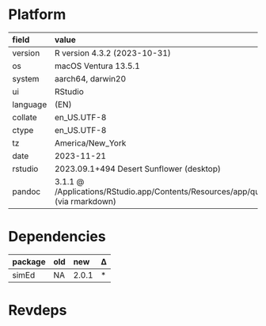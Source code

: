 # Platform

|field    |value                                                                                      |
|:--------|:------------------------------------------------------------------------------------------|
|version  |R version 4.3.2 (2023-10-31)                                                               |
|os       |macOS Ventura 13.5.1                                                                       |
|system   |aarch64, darwin20                                                                          |
|ui       |RStudio                                                                                    |
|language |(EN)                                                                                       |
|collate  |en_US.UTF-8                                                                                |
|ctype    |en_US.UTF-8                                                                                |
|tz       |America/New_York                                                                           |
|date     |2023-11-21                                                                                 |
|rstudio  |2023.09.1+494 Desert Sunflower (desktop)                                                   |
|pandoc   |3.1.1 @ /Applications/RStudio.app/Contents/Resources/app/quarto/bin/tools/ (via rmarkdown) |

# Dependencies

|package |old |new   |Δ  |
|:-------|:---|:-----|:--|
|simEd   |NA  |2.0.1 |*  |

# Revdeps

